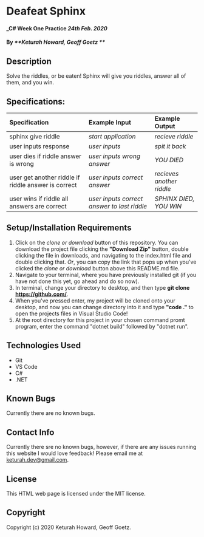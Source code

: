 # Deafeat Sphinx

#### _C# Week One Practice _24th Feb. 2020_

#### By _**Keturah Howard, Geoff Goetz **_

## Description

Solve the riddles, or be eaten! Sphinx will give you riddles, answer all of them, and you win.

## Specifications:


| Specification | Example Input | Example Output |
| :------------- |:-------------| :-------------------|
| sphinx give riddle | *start application* | *recieve riddle* |
| user inputs response | *user inputs* | *spit it back* |
| user dies if riddle answer is wrong | *user inputs wrong answer* | *YOU DIED* |
| user get another riddle if riddle answer is correct | *user inputs correct answer* | *recieves another riddle* |
| user wins if riddle all answers are correct | *user inputs correct answer to last riddle* | *SPHINX DIED, YOU WIN* |



## Setup/Installation Requirements

  1. Click on the *clone or download* button of this repository. You can download the project file clicking the **"Download Zip"** button, double clicking the file in downloads, and navigating to the index.html file and double clicking that. *Or*, you can copy the link that pops up when you've clicked the *clone or download* button above this README.md file.
  2. Navigate to your terminal, where you have previously installed git (if you have not done this yet, go ahead and do so now).
  3. In terminal, change your directory to desktop, and then type **git clone https://github.com/**.
  4. When you've pressed enter, my project will be cloned onto your desktop, and now you can change directory into it and type **"code ."** to open the projects files in Visual Studio Code!
  5. At the root directory for this project in your chosen command promt program, enter the command "dotnet build" followed by "dotnet run".

## Technologies Used

* Git
* VS Code
* C#
* .NET


## Known Bugs
Currently there are no known bugs. 

## Contact Info 
Currently there sre no known bugs, however, if there are any issues running this website I would love feedback! Please email me at keturah.dev@gmail.com.

## License

This HTML web page is licensed under the MIT license.

## Copyright

Copyright (c) 2020 Keturah Howard, Geoff Goetz.